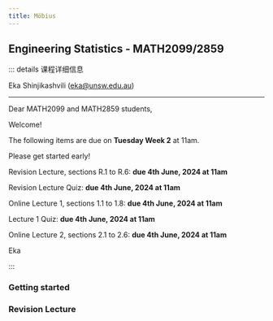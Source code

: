 ```yaml
---
title: Möbius
---
```


<script setup>
  import MobiusTitle from '@MobiusTitleCard';
</script>

## Engineering Statistics - MATH2099/2859

::: details 课程详细信息

Eka Shinjikashvili (eka@unsw.edu.au)

  -------------------------------------------------------

Dear MATH2099 and MATH2859 students,

Welcome!

 

The following items are due on **Tuesday Week 2** at 11am.

Please get started early!

 

Revision Lecture, sections R.1 to R.6: **due 4th June, 2024 at 11am**

Revision Lecture Quiz: **due 4th June, 2024 at 11am**

Online Lecture 1, sections 1.1 to 1.8: **due 4th June, 2024 at 11am**

Lecture 1 Quiz: **due 4th June, 2024 at 11am**

Online Lecture 2, sections 2.1 to 2.6: **due 4th June, 2024 at 11am**
 
Eka

:::

<div class="how_qb">

### Getting started

<MobiusTitle title="Declaration - Must be completed first" src="Getting started/Declaration"/>

</div>

<div class="how_qb">

### Revision Lecture

 <MobiusTitle title="R.1 Definitions and notation" src="Revision Lecture/R.1 Definitions and notation" />
 
 <MobiusTitle title="R.2 Probability rules" src="Revision Lecture/R.2 Probability rules" />

 <MobiusTitle title="R.3 Equally likely outcomes" src="Revision Lecture/R.3 Equally likely outcomes" />

 <MobiusTitle title="R.4 Conditional probability" src="Revision Lecture/R.4 Conditional probability" />

 <MobiusTitle title="R.5 Conditional probability rules" src="Revision Lecture/R.5 Conditional probability rules" />

 <MobiusTitle title="R.6 Independence of two events" src="Revision Lecture/R.6 Independence of two events" />


<p>
 <MobiusTitle title="Revision Lecture Quiz" src="Revision Lecture/Revision Lecture Quiz" />
</p>

</div>